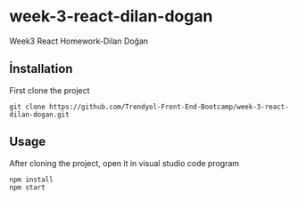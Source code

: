 # week-3-react-dilan-dogan
Week3 React Homework-Dilan Doğan


## İnstallation

First clone the project
```
git clone https://github.com/Trendyol-Front-End-Bootcamp/week-3-react-dilan-dogan.git
```

## Usage

After cloning the project, open it in visual studio code program


```
npm install
npm start
 ```